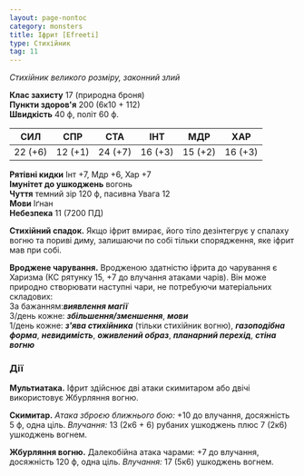 ```yaml
---
layout: page-nontoc
category: monsters
title: Іфрит [Efreeti]
type: Стихійник
tag: 11
---
```


_Стихійник великого розміру, законний злий_  

**Клас захисту** 17 (природна броня)    
**Пункти здоров'я** 200 (6к10 + 112)    
**Швидкість** 40 ф, політ 60 ф.  

| СИЛ     | СПР     | СТА     | ІНТ     | МДР     | ХАР     |
| ------- | ------- | ------- | ------- | ------- | ------- |
| 22 (+6) | 12 (+1) | 24 (+7) | 16 (+3) | 15 (+2) | 16 (+3) |

**Рятівні кидки** Інт +7, Мдр +6, Хар +7    
**Імунітет до ушкоджень** вогонь    
**Чуття** темний зір 120 ф, пасивна Увага 12    
**Мови** Іґнан    
**Небезпека** 11 (7200 ПД)  

**Стихійний спадок.** Якщо іфрит вмирає, його тіло дезінтегрує у спалаху вогню та пориві диму, залишаючи по собі тільки спорядження, яке іфрит мав при собі.    

**Вроджене чарування.** Вродженою здатністю іфрита до чарування є Харизма (КС рятунку 15, +7 до влучання атаками чарів). Він може природно створювати наступні чари, не потребуючи матеріальних складових:    
За бажанням:**_виявлення магії_**    
3/день кожне: **_збільшення/зменшення_**, **_мови_**    
1/день кожне: **_з'ява стихійника_** (тільки стихійник вогню), **_газоподібна форма_**, **_невидимість_**, **_оживлений образ_**, **_планарний перехід_**, **_стіна вогню_**

### Дії
**Мультиатака.** Іфрит здійснює дві атаки скимитаром або двічі використовує Жбурляння вогню.    

**Скимитар.** _Атака зброєю ближнього бою:_ +10 до влучання, досяжність 5 ф, одна ціль. _Влучання:_ 13 (2к6 + 6) рубаних ушкоджень плюс 7 (2к6) ушкоджень вогнем.    

**Жбурляння вогню.** Далекобійна атака чарами: +7 до влучання, досяжність 120 ф, одна ціль. _Влучання:_ 17 (5к6) ушкоджень вогнем.
